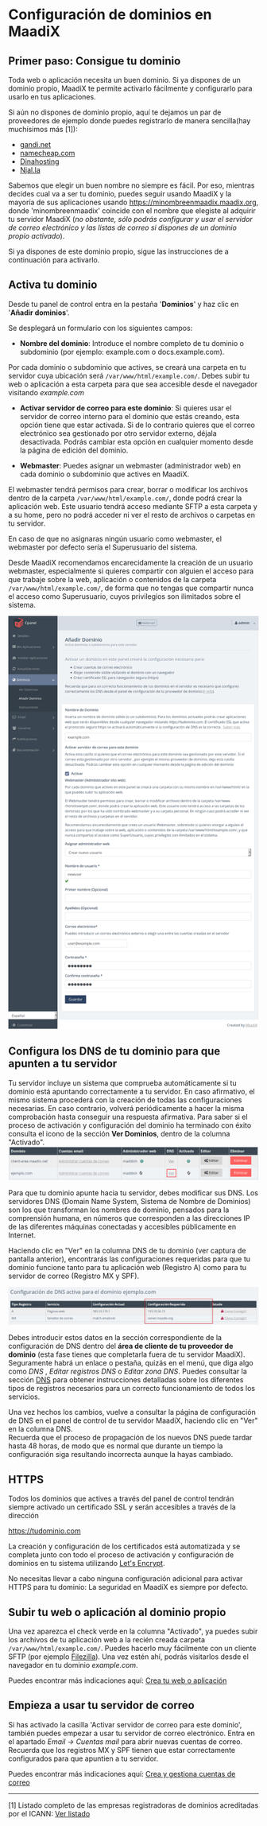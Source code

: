 # Configuración de dominios en MaadiX

## Primer paso: Consigue tu dominio

Toda web o aplicación necesita un buen dominio. Si ya dispones de un dominio propio, MaadiX te permite activarlo fácilmente y configurarlo para usarlo en tus aplicaciones.

Si aún no dispones de dominio propio, aquí te dejamos un par de proveedores de ejemplo donde puedes registrarlo de manera sencilla(hay muchísimos más [1]):

* [gandi.net](https://www.gandi.net/)
* [namecheap.com](https://www.namecheap.com/domains/registration.aspx)
* [Dinahosting](https://dinahosting.com/dominios)
* [Njal.la](https://njal.la/)

Sabemos que elegir un buen nombre no siempre es fácil. Por eso, mientras decides cual va a ser tu dominio, puedes seguir usando MaadiX y la mayoría de sus aplicaciones usando https://minombreenmaadix.maadix.org, donde 'minombreenmaadix' coincide con el nombre que elegiste al adquirir tu servidor MaadiX (*no obstante, sólo podrás configurar y usar el servidor de correo electrónico y las listas de correo si dispones de un dominio propio activado*).

Si ya dispones de este dominio propio, sigue las instrucciones de a continuación para activarlo.

## Activa tu dominio

Desde tu panel de control entra en la pestaña '**Dominios**' y haz clic en '**Añadir dominios**'. 

Se desplegará un formulario con los siguientes campos:

* **Nombre del dominio**:  Introduce el nombre completo de tu dominio o subdominio (por ejemplo: example.com o docs.example.com).

Por cada dominio o subdominio que actives, se creará una carpeta en tu servidor cuya ubicación será `/var/www/html/example.com/`. Debes subir tu web o aplicación a esta carpeta para que sea accesible desde el navegador visitando *example.com*

* **Activar servidor de correo para este dominio**: Si quieres usar el servidor de correo interno para el dominio que estás creando, esta opción tiene que estar activada. Si de lo contrario quieres que el correo electrónico sea gestionado por otro servidor externo, déjala desactivada. 
Podrás cambiar esta opción en cualquier momento desde la página de edición del dominio.

* **Webmaster**: Puedes asignar un webmaster (administrador web) en cada dominio o subdominio que actives en MaadiX.  
  
El webmaster tendrá permisos para crear, borrar o modificar los archivos dentro de la carpeta `/var/www/html/example.com/`, donde podrá crear la aplicación web. Este usuario tendrá acceso mediante SFTP a esta carpeta y a su home, pero no podrá acceder ni ver el resto de archivos o carpetas en tu servidor.

En caso de que no asignaras ningún usuario como webmaster, el webmaster por defecto sería el Superusuario del sistema.

Desde MaadiX recomendamos encarecidamente la creación de un usuario webmaster, especialmente si quieres compartir con alguien el acceso para que trabaje sobre la web, aplicación o contenidos de la carpeta `/var/www/html/example.com/`, de forma que no tengas que compartir nunca el acceso como Superusuario, cuyos privilegios son ilimitados sobre el sistema.


![Screenshot](img/add-domain.png) 



## Configura los DNS de tu dominio para que apunten a tu servidor

Tu servidor incluye un sistema que comprueba automáticamente si tu dominio está apuntando correctamente a tu servidor. En caso afirmativo, el mismo sistema procederá con la creación de todas las configuraciones necesarias. En caso contrario, volverá periódicamente a hacer la misma comprobación hasta conseguir una respuesta afirmativa. Para saber si el proceso de activación y configuración del dominio ha terminado con éxito consulta el icono de la sección **Ver Dominios**, dentro de la columna "Activado". 
![Screenshot](img/dominio-pendiente.png) 

Para que tu dominio apunte hacia tu servidor, debes modificar sus DNS. Los servidores DNS (Domain Name System, Sistema de Nombre de Dominios) son los que transforman los nombres de dominio, pensados para la comprensión humana, en números que corresponden a las direcciones IP de las diferentes máquinas conectadas y accesibles públicamente en Internet.

Haciendo clic en "Ver" en la columna DNS de tu dominio (ver captura de pantalla anterior), encontrarás las configuraciones requeridas para que tu dominio funcione tanto para tu aplicación web (Registro A) como para tu servidor de correo (Registro MX y SPF). 

![Screenshot](img/configuracion-requerida-dominio.png) 

Debes introducir estos datos en la sección correspondiente de la configuración de DNS dentro del **área de cliente de tu proveedor de dominio** (esta fase tienes que completarla fuera de tu servidor MaadiX). Seguramente habrá un enlace o pestaña, quizás en el menú, que diga algo como *DNS* , *Editar registros DNS* o *Editar zona DNS*. Puedes consultar la sección [DNS](dns) para obtener instrucciones detalladas sobre los diferentes tipos de registros necesarios para un correcto funcionamiento de todos los servicios. 

Una vez hechos los cambios, vuelve a consultar la página de configuración de DNS en el panel de control de tu servidor MaadiX, haciendo clic en "Ver" en la columna DNS.  
Recuerda que el proceso de propagación de los nuevos DNS puede tardar hasta 48 horas, de modo que es normal que durante un tiempo la configuración siga resultando incorrecta aunque la hayas cambiado.

## HTTPS

Todos los dominios que actives a través del panel de control tendrán siempre activado un certificado SSL y serán accesibles a través de la dirección  

https://tudominio.com

La creación y configuración de los certificados está automatizada y se completa junto con todo el proceso de activación y configuración de dominios en tu sistema utilizando [Let's Encrypt](https://letsencrypt.org).  

No  necesitas llevar a cabo ninguna configuración adicional para activar HTTPS para tu dominio: La seguridad en MaadiX es siempre por defecto.  



## Subir tu web o aplicación al dominio propio

Una vez aparezca el check verde en la columna "Activado", ya puedes subir los archivos de tu aplicación web a la recién creada carpeta `/var/www/html/example.com/`. Puedes hacerlo muy fácilmente con un cliente SFTP (por ejemplo [Filezilla](https://filezilla-project.org/)). Una vez estén ahí, podrás visitarlos desde el navegador en tu dominio *example.com*.

Puedes encontrar más indicaciones aquí: [Crea tu web o aplicación](create-web)


## Empieza a usar tu servidor de correo

Si has activado la casilla 'Activar servidor de correo para este dominio', también puedes empezar a usar tu servidor de correo electrónico. Entra en el apartado *Email -> Cuentas mail* para abrir nuevas cuentas de correo.  
Recuerda que los registros MX y SPF tienen que estar correctamente configurados para que apuntien a tu servidor.

Puedes encontrar más indicaciones aquí: [Crea y gestiona cuentas de correo](email)


----

[1] Listado completo de las empresas registradoras de dominios acreditadas por el ICANN: [Ver listado](https://www.icann.org/registrar-reports/accredited-list.html)
